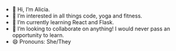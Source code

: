 - 👋 Hi, I’m Alicia.
- 👀 I’m interested in all things code, yoga and fitness.
- 🌱 I’m currently learning React and Flask.
- 💞️ I’m looking to collaborate on anything! I would never pass an opportunity to learn.
- 😄 Pronouns: She/They

